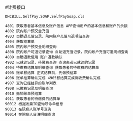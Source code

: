 #计费接口

	DHCBILL.SelfPay.SOAP.SelfPaySoap.cls

	4801 获取患者基本信息及账户信息 APP查询用户的基本信息和账户的余额
	4802 院内账户预交金充值
	4803 自助退充值记录，院内账户充值可退明细查询
	4904 获取结算单
	4805 院内账户预交金明细查询
	4808 院内账户可退记录查询 自助退充值记录，院内账户充值可退明细查询
	4809 自助退款使用 账户退款确认
	4902 已就诊记录，待缴费查询 查询患者已就诊的记录
	4904 待缴费结算单明细查询 获取患者的待缴费的结算单
	4905 账单预结算 正式结算前，先做预结算
	4906 账单结算确认完成 4905预结算完成调收费确认完成
	4907 查询已经结算的账单列表
	4908 已缴费记录及明细查询
	4910 撤销账单预结算
	4911 获取患者的待缴费的结算单
	90012 根据发票ID查询导诊单信息
	90013 在院病人账单号查询
	90014 在院病人日清明细查询